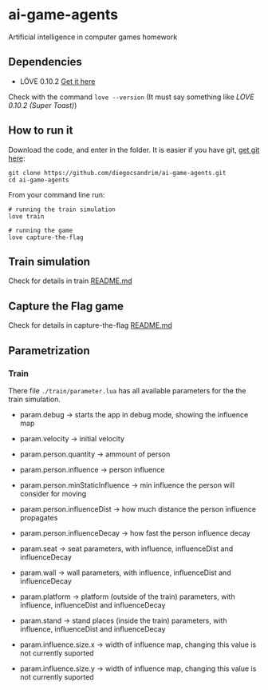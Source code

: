 # ai-game-agents
Artificial intelligence in computer games homework

## Dependencies
- LÖVE 0.10.2 [Get it here](https://love2d.org/)

Check with the command `love --version` (It must say something like _LOVE 0.10.2 (Super Toast)_)

## How to run it

Download the code, and enter in the folder. It is easier if you have git, [get git here](https://git-scm.com/downloads):
```
git clone https://github.com/diegocsandrim/ai-game-agents.git
cd ai-game-agents
```

From your command line run:
```
# running the train simulation
love train

# running the game
love capture-the-flag
```

## Train simulation
Check for details in train [README.md](./train/README.md)

## Capture the Flag game
Check for details in capture-the-flag [README.md](./capture-the-flag/README.md)

## Parametrization

### Train
There file `./train/parameter.lua` has all available parameters for the the train simulation.
- param.debug -> starts the app in debug mode, showing the influence map
- param.velocity -> initial velocity

- param.person.quantity -> ammount of person
- param.person.influence -> person influence
- param.person.minStaticInfluence -> min influence the person will consider for moving
- param.person.influenceDist -> how much distance the person influence propagates
- param.person.influenceDecay -> how fast the person influence decay

- param.seat -> seat parameters, with influence, influenceDist and influenceDecay

- param.wall -> wall parameters, with influence, influenceDist and influenceDecay

- param.platform -> platform (outside of the train) parameters, with influence, influenceDist and influenceDecay

- param.stand -> stand places (inside the train) parameters, with influence, influenceDist and influenceDecay

- param.influence.size.x -> width of influence map, changing this value is not currently suported
- param.influence.size.y -> width of influence map, changing this value is not currently suported
